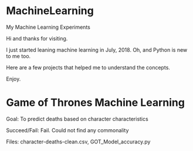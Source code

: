 # MachineLearning
My Machine Learning Experiments

Hi and thanks for visiting.

I just started leaning machine learning in July, 2018. Oh, and Python is new to me too.

Here are a few projects that helped me to understand the concepts.

Enjoy.


Game of Thrones Machine Learning
================================
Goal: To predict deaths based on character characteristics

Succeed/Fail: Fail. Could not find any commonality

Files: character-deaths-clean.csv, GOT_Model_accuracy.py

